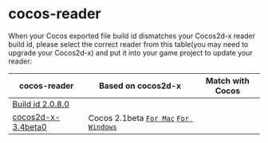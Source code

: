 cocos-reader
============
When your Cocos exported file build id dismatches your Cocos2d-x reader build id, 
please select the correct reader from this table(you may need to upgrade your Cocos2d-x) 
and put it into your game project to update your reader:



| cocos-reader | Based on cocos2d-x | Match with Cocos |
| ------------ | ------------------ | ---------------- |
|[Build id 2.0.8.0](https://github.com/chukong/cocos-reader/tree/master/Cocos-2.1Beta)|
[cocos2d-x-3.4beta0](https://github.com/cocos2d/cocos2d-x/releases/tag/cocos2d-x-3.4beta0)|Cocos 2.1beta [`For Mac`](http://www.cocos2d-x.org/filedown/CocosStudioForMac-v2.1-Beta.dmg )  [`For Windows`](http://www.cocos2d-x.org/filedown/CocosStudioForWin-v2.1-Beta.exe) | 
